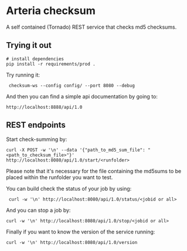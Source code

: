 Arteria checksum
=================

A self contained (Tornado) REST service that checks md5 checksums. 

Trying it out
-------------
    
    # install dependencies
    pip install -r requirements/prod .
    

Try running it:

     checksum-ws --config config/ --port 8080 --debug

And then you can find a simple api documentation by going to:

    http://localhost:8888/api/1.0


REST endpoints
--------------

Start check-summing by:

    curl -X POST -w '\n' --data '{"path_to_md5_sum_file": "<path_to_checksum_file>"}' http://localhost:8080/api/1.0/start/<runfolder>
    
Please note that it's necessary for the file containing the md5sums to be placed within the runfolder you want to 
test.


You can build check the status of your job by using:
 
     curl -w '\n' http://localhost:8080/api/1.0/status/<jobid or all>
     
And you can stop a job by:

    curl -w '\n' http://localhost:8080/api/1.0/stop/<jobid or all>
    
Finally if you want to know the version of the service running:

    curl -w '\n' http://localhost:8080/api/1.0/version